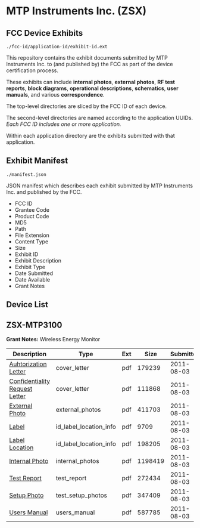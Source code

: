 # MTP Instruments Inc. (ZSX)
## FCC Device Exhibits

```
./fcc-id/application-id/exhibit-id.ext
```

This repository contains the exhibit documents submitted by MTP Instruments Inc. to (and published by) the FCC as part of the device certification process.

These exhibits can include **internal photos**, **external photos**, **RF test reports**, **block diagrams**, **operational descriptions**, **schematics**, **user manuals**, and various **correspondence**.

The top-level directories are sliced by the FCC ID of each device.

The second-level directories are named according to the application UUIDs. *Each FCC ID includes one or more application.*

Within each application directory are the exhibits submitted with that application. 

## Exhibit Manifest

```
./manifest.json
```

JSON manifest which describes each exhibit submitted by MTP Instruments Inc. and published by the FCC.

- FCC ID
- Grantee Code
- Product Code
- MD5
- Path
- File Extension
- Content Type
- Size
- Exhibit ID
- Exhibit Description
- Exhibit Type
- Date Submitted
- Date Available
- Grant Notes

## Device List
## ZSX-MTP3100
**Grant Notes:** Wireless Energy Monitor

| Description | Type | Ext | Size | Submitted | Available |
| ----------- | ---- | --- | ---- | --------- | --------- |
| [Auhtorization Letter](ZSX-MTP3100/c6a5cd89d068baa75d902c4477ca49f0/1516431.pdf) | cover_letter | pdf | 179239 | 2011-08-03 | 2011-08-03 |
| [Confidentiality Request Letter](ZSX-MTP3100/c6a5cd89d068baa75d902c4477ca49f0/1516441.pdf) | cover_letter | pdf | 111868 | 2011-08-03 | 2011-08-03 |
| [External Photo](ZSX-MTP3100/c6a5cd89d068baa75d902c4477ca49f0/1516432.pdf) | external_photos | pdf | 411703 | 2011-08-03 | 2011-08-03 |
| [Label](ZSX-MTP3100/c6a5cd89d068baa75d902c4477ca49f0/1516433.pdf) | id_label_location_info | pdf | 9709 | 2011-08-03 | 2011-08-03 |
| [Label Location](ZSX-MTP3100/c6a5cd89d068baa75d902c4477ca49f0/1516434.pdf) | id_label_location_info | pdf | 198205 | 2011-08-03 | 2011-08-03 |
| [Internal Photo](ZSX-MTP3100/c6a5cd89d068baa75d902c4477ca49f0/1516435.pdf) | internal_photos | pdf | 1198419 | 2011-08-03 | 2011-08-03 |
| [Test Report](ZSX-MTP3100/c6a5cd89d068baa75d902c4477ca49f0/1516438.pdf) | test_report | pdf | 272434 | 2011-08-03 | 2011-08-03 |
| [Setup Photo](ZSX-MTP3100/c6a5cd89d068baa75d902c4477ca49f0/1516439.pdf) | test_setup_photos | pdf | 347409 | 2011-08-03 | 2011-08-03 |
| [Users Manual](ZSX-MTP3100/c6a5cd89d068baa75d902c4477ca49f0/1516440.pdf) | users_manual | pdf | 587785 | 2011-08-03 | 2011-08-03 |

